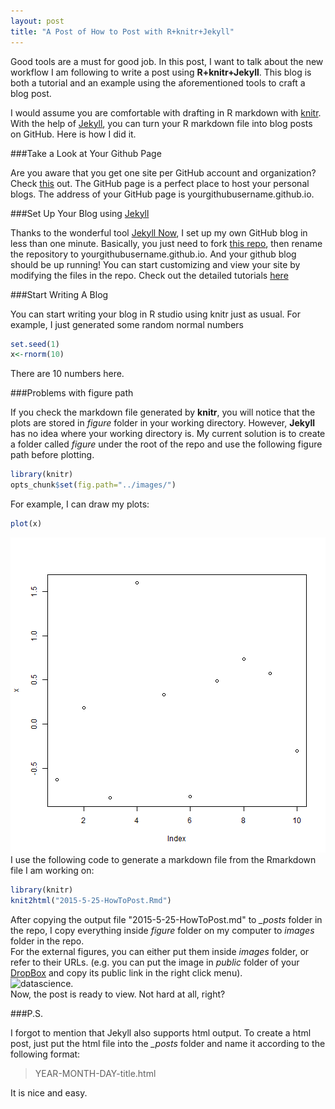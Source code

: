```yaml
---
layout: post
title: "A Post of How to Post with R+knitr+Jekyll"
---
```

Good tools are a must for good job. In this post, I want to talk about the new workflow I am following to write a post using **R+knitr+Jekyll**. This blog is both a tutorial and an example using the aforementioned tools to craft a blog post. 

I would assume you are comfortable with drafting in R markdown with [knitr](http://yihui.name/knitr/). With the help of [Jekyll](http://jekyllrb.com/), you can turn your R markdown file into blog posts on GitHub. Here is how I did it.

###Take a Look at Your Github Page

Are you aware that you get one site per GitHub account and organization? Check [this](https://pages.github.com/) out. The GitHub page is a perfect place to host your personal blogs. The address of your GitHub page is yourgithubusername.github.io.

###Set Up Your Blog using [Jekyll](http://jekyllrb.com/)

Thanks to the wonderful tool [Jekyll Now](https://github.com/barryclark/jekyll-now), I set up my own GitHub blog in less than one minute. Basically, you just need to fork [this repo](https://github.com/barryclark/jekyll-now), then rename the repository to yourgithubusername.github.io. And your github blog should be up running! You can start customizing and view your site by modifying the files in the repo.
Check out the detailed tutorials [here](https://github.com/barryclark/jekyll-now/blob/master/README.md)

###Start Writing A Blog

You can start writing your blog in R studio using knitr just as usual. For example, I just generated some random normal numbers

```r
set.seed(1)
x<-rnorm(10)
```
There are 10 numbers here.

###Problems with figure path

If you check the markdown file generated by **knitr**, you will notice that the plots are stored in  *figure* folder in your working directory. However, **Jekyll** has no idea where your working directory is. My current solution is to create a folder called *figure* under the root of the repo and use the following figure path before plotting.


```r
library(knitr)
opts_chunk$set(fig.path="../images/")
```


For example, I can draw my plots:

```r
plot(x)
```

![plot of chunk unnamed-chunk-3](../images/unnamed-chunk-3-1.png) 
I use the following code to generate a markdown file from the Rmarkdown file I am working on:


```r
library(knitr)
knit2html("2015-5-25-HowToPost.Rmd")
```

After copying the output file "2015-5-25-HowToPost.md" to  *\_posts* folder in the repo, I copy everything inside *figure* folder on my computer to *images* folder in the repo.  
For the external figures, you can either put them inside *images* folder, or refer to their URLs. (e.g. you can put the image in *public* folder of your [DropBox](https://www.dropbox.com/) and copy its public link in the right click menu).  
![datascience](https://dl.dropboxusercontent.com/u/24684859/github/datascience.jpg).   
Now, the post is ready to view. Not hard at all, right?

###P.S.

I forgot to mention that Jekyll also supports html output. To create a html post, just put the html file into the *\_posts* folder and name it according to the following format:

>YEAR-MONTH-DAY-title.html

It is nice and easy.




